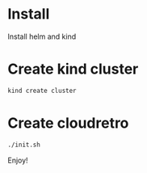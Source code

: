 # Install

Install helm and kind

# Create kind cluster

```bash
kind create cluster
```

# Create cloudretro

```bash
./init.sh
```

Enjoy!